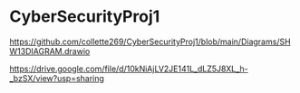 # CyberSecurityProj1

https://github.com/collette269/CyberSecurityProj1/blob/main/Diagrams/SHW13DIAGRAM.drawio

https://drive.google.com/file/d/10kNiAjLV2JE141L_dLZ5J8XL_h-_bzSX/view?usp=sharing
